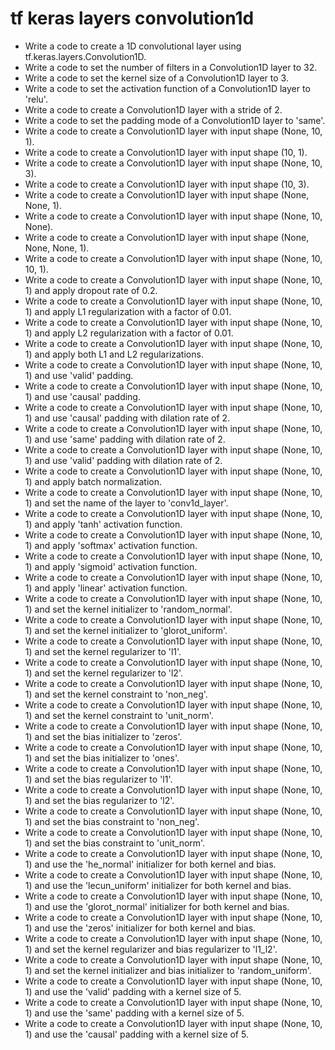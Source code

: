 # tf keras layers convolution1d

- Write a code to create a 1D convolutional layer using tf.keras.layers.Convolution1D.
- Write a code to set the number of filters in a Convolution1D layer to 32.
- Write a code to set the kernel size of a Convolution1D layer to 3.
- Write a code to set the activation function of a Convolution1D layer to 'relu'.
- Write a code to create a Convolution1D layer with a stride of 2.
- Write a code to set the padding mode of a Convolution1D layer to 'same'.
- Write a code to create a Convolution1D layer with input shape (None, 10, 1).
- Write a code to create a Convolution1D layer with input shape (10, 1).
- Write a code to create a Convolution1D layer with input shape (None, 10, 3).
- Write a code to create a Convolution1D layer with input shape (10, 3).
- Write a code to create a Convolution1D layer with input shape (None, None, 1).
- Write a code to create a Convolution1D layer with input shape (None, 10, None).
- Write a code to create a Convolution1D layer with input shape (None, None, None, 1).
- Write a code to create a Convolution1D layer with input shape (None, 10, 10, 1).
- Write a code to create a Convolution1D layer with input shape (None, 10, 1) and apply dropout rate of 0.2.
- Write a code to create a Convolution1D layer with input shape (None, 10, 1) and apply L1 regularization with a factor of 0.01.
- Write a code to create a Convolution1D layer with input shape (None, 10, 1) and apply L2 regularization with a factor of 0.01.
- Write a code to create a Convolution1D layer with input shape (None, 10, 1) and apply both L1 and L2 regularizations.
- Write a code to create a Convolution1D layer with input shape (None, 10, 1) and use 'valid' padding.
- Write a code to create a Convolution1D layer with input shape (None, 10, 1) and use 'causal' padding.
- Write a code to create a Convolution1D layer with input shape (None, 10, 1) and use 'causal' padding with dilation rate of 2.
- Write a code to create a Convolution1D layer with input shape (None, 10, 1) and use 'same' padding with dilation rate of 2.
- Write a code to create a Convolution1D layer with input shape (None, 10, 1) and use 'valid' padding with dilation rate of 2.
- Write a code to create a Convolution1D layer with input shape (None, 10, 1) and apply batch normalization.
- Write a code to create a Convolution1D layer with input shape (None, 10, 1) and set the name of the layer to 'conv1d_layer'.
- Write a code to create a Convolution1D layer with input shape (None, 10, 1) and apply 'tanh' activation function.
- Write a code to create a Convolution1D layer with input shape (None, 10, 1) and apply 'softmax' activation function.
- Write a code to create a Convolution1D layer with input shape (None, 10, 1) and apply 'sigmoid' activation function.
- Write a code to create a Convolution1D layer with input shape (None, 10, 1) and apply 'linear' activation function.
- Write a code to create a Convolution1D layer with input shape (None, 10, 1) and set the kernel initializer to 'random_normal'.
- Write a code to create a Convolution1D layer with input shape (None, 10, 1) and set the kernel initializer to 'glorot_uniform'.
- Write a code to create a Convolution1D layer with input shape (None, 10, 1) and set the kernel regularizer to 'l1'.
- Write a code to create a Convolution1D layer with input shape (None, 10, 1) and set the kernel regularizer to 'l2'.
- Write a code to create a Convolution1D layer with input shape (None, 10, 1) and set the kernel constraint to 'non_neg'.
- Write a code to create a Convolution1D layer with input shape (None, 10, 1) and set the kernel constraint to 'unit_norm'.
- Write a code to create a Convolution1D layer with input shape (None, 10, 1) and set the bias initializer to 'zeros'.
- Write a code to create a Convolution1D layer with input shape (None, 10, 1) and set the bias initializer to 'ones'.
- Write a code to create a Convolution1D layer with input shape (None, 10, 1) and set the bias regularizer to 'l1'.
- Write a code to create a Convolution1D layer with input shape (None, 10, 1) and set the bias regularizer to 'l2'.
- Write a code to create a Convolution1D layer with input shape (None, 10, 1) and set the bias constraint to 'non_neg'.
- Write a code to create a Convolution1D layer with input shape (None, 10, 1) and set the bias constraint to 'unit_norm'.
- Write a code to create a Convolution1D layer with input shape (None, 10, 1) and use the 'he_normal' initializer for both kernel and bias.
- Write a code to create a Convolution1D layer with input shape (None, 10, 1) and use the 'lecun_uniform' initializer for both kernel and bias.
- Write a code to create a Convolution1D layer with input shape (None, 10, 1) and use the 'glorot_normal' initializer for both kernel and bias.
- Write a code to create a Convolution1D layer with input shape (None, 10, 1) and use the 'zeros' initializer for both kernel and bias.
- Write a code to create a Convolution1D layer with input shape (None, 10, 1) and set the kernel regularizer and bias regularizer to 'l1_l2'.
- Write a code to create a Convolution1D layer with input shape (None, 10, 1) and set the kernel initializer and bias initializer to 'random_uniform'.
- Write a code to create a Convolution1D layer with input shape (None, 10, 1) and use the 'valid' padding with a kernel size of 5.
- Write a code to create a Convolution1D layer with input shape (None, 10, 1) and use the 'same' padding with a kernel size of 5.
- Write a code to create a Convolution1D layer with input shape (None, 10, 1) and use the 'causal' padding with a kernel size of 5.